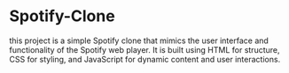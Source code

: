# Spotify-Clone
this project is a simple Spotify clone that mimics the user interface and functionality of the Spotify web player. It is built using HTML for structure, CSS for styling, and JavaScript for dynamic content and user interactions.
